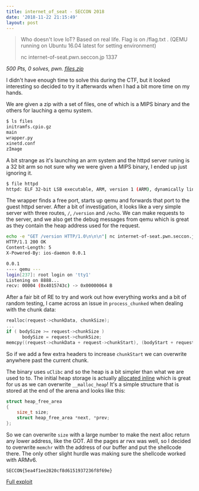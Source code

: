 ```yaml
---
title: internet_of_seat - SECCON 2018
date: '2018-11-22 21:15:49'
layout: post
---
```


> Who doesn't love IoT? Based on real life. Flag is on /flag.txt . (QEMU running on Ubuntu 16.04 latest for setting environment)
> 
> nc internet-of-seat.pwn.seccon.jp 1337


*500 Pts, 0 solves, pwn. [files.zip](https://score-quals.seccon.jp/files/2481ba1d139e02fed8518fb278ab98ae/files.zip_0b0c98eb5f5f7d7127eb3727ae97efb1a9740b70)*

I didn't have enough time to solve this during the CTF, but it looked interesting so decided to try it afterwards when I had a bit more time on my hands.

We are given a zip with a set of files, one of which is a MIPS binary and the others for lauching a qemu system.

```bash
$ ls files
initramfs.cpio.gz
main
wrapper.py
xinetd.conf
zImage
``` 

A bit strange as it's launching an arm system and the httpd server runing is a 32 bit arm so not sure why we were given a MIPS binary, I ended up just ignoring it.

```bash
$ file httpd
httpd: ELF 32-bit LSB executable, ARM, version 1 (ARM), dynamically linked, interpreter /lib/ld-uClibc.so.0, not stripped
```

The wrapper finds a free port, starts up qemu and forwards that port to the guest httpd server. After a bit of investigation, it looks like a very simple server with three routes, `/`, `/version` and `/echo`. We can make requests to the server, and we also get the debug messages from qemu which is great as they contain the heap address used for the request.


```bash
echo -e "GET /version HTTP/1.0\n\n\n"| nc internet-of-seat.pwn.seccon.jp 41793
HTTP/1.1 200 OK
Content-Length: 5
X-Powered-By: ios-daemon 0.0.1

0.0.1
---- qemu ---
login[237]: root login on 'tty1'
Listening on 8888...
recv: 00004 (0x4015743c) -> 0x00000064 B
```

After a fair bit of RE to try and work out how everything works and a bit of random testing, I came across an issue in `process_chunked` when dealing with the chunk data:
```c
realloc(request->chunkData, chunkSize);
...
if ( bodySize >= request->chunkSize )
      bodySize = request->chunkSize;
memcpy((request->chunkData + request->chunkStart), (bodyStart + request->body), bodySize);
```

So if we add a few extra headers to increase `chunkStart` we can overwrite anywhere past the current chunk.

The binary uses `uClibc` and so the heap is a bit simpler than what we are used to to. The initial heap storage is actually [allocated inline](https://github.com/kraj/uClibc/blob/master/libc/stdlib/malloc/malloc.c#L27) which is great for us as we can overwrite `__malloc_heap`! It's a simple structure that is stored at the end of the arena and looks like this:

```c
struct heap_free_area
{
	size_t size;
	struct heap_free_area *next, *prev;
};
```

So we can overwrite `size` with a large number to make the next alloc return any lower address, like the GOT. All the pages ar rwx was well, so I decided to overwrite `memchr` with the address of our buffer and put the shellcode there. The only other slight hurdle was making sure the shellcode worked with ARMv6.


`SECCON{5ea4f1ee2820cf8d6151937236f8f69e}`


[Full exploit](https://gist.github.com/wbowling/0bde98d198c7e6b45629d70af1f44b3c#file-internet_of_seat-py)